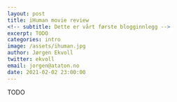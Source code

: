 ```yaml
---
layout: post
title: iHuman movie review
<!-- subtitle: Dette er vårt første blogginnlegg -->
excerpt: TODO
categories: intro
image: /assets/ihuman.jpg
author: Jørgen Ekvoll
twitter: ekvoll
email: jorgen@ataton.no
date: 2021-02-02 23:00:00
---
```


TODO
